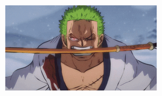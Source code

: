  &nbsp;  &nbsp;  &nbsp;  &nbsp; &nbsp; &nbsp; &nbsp; &nbsp;&nbsp;  &nbsp;  &nbsp;  &nbsp; &nbsp; &nbsp; &nbsp; &nbsp;&nbsp;  &nbsp;  &nbsp;  &nbsp; &nbsp; &nbsp; &nbsp; &nbsp;&nbsp;  &nbsp;  &nbsp;  &nbsp; &nbsp; &nbsp; ![](https://github.com/Ashil7/Ashil7/blob/main/zoro.gif)
